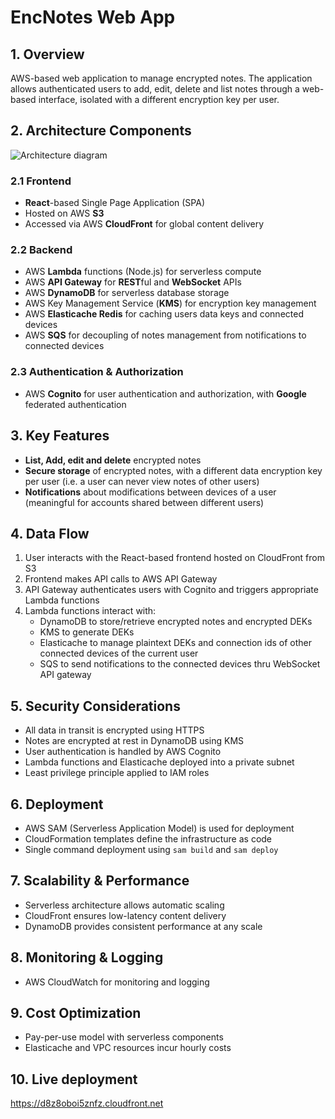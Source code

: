 # EncNotes Web App

## 1. Overview

AWS-based web application to manage encrypted notes. The application allows authenticated users to add, edit, delete and list notes through a web-based interface, isolated with a different encryption key per user.

## 2. Architecture Components

![Architecture diagram](https://lucid.app/publicSegments/view/e66e819e-6abc-434d-bb9d-5d7a007887da/image.jpeg)

### 2.1 Frontend

- **React**-based Single Page Application (SPA)
- Hosted on AWS **S3**
- Accessed via AWS **CloudFront** for global content delivery

### 2.2 Backend

- AWS **Lambda** functions (Node.js) for serverless compute
- AWS **API Gateway** for **REST**ful and **WebSocket** APIs
- AWS **DynamoDB** for serverless database storage
- AWS Key Management Service (**KMS**) for encryption key management
- AWS **Elasticache Redis** for caching users data keys and connected devices
- AWS **SQS** for decoupling of notes management from notifications to connected devices

### 2.3 Authentication & Authorization

- AWS **Cognito** for user authentication and authorization, with **Google** federated authentication

## 3. Key Features

- **List, Add, edit and delete** encrypted notes
- **Secure storage** of encrypted notes, with a different data encryption key per user (i.e. a user can never view notes of other users)
- **Notifications** about modifications between devices of a user (meaningful for accounts shared between different users)

## 4. Data Flow

1. User interacts with the React-based frontend hosted on CloudFront from S3
2. Frontend makes API calls to AWS API Gateway
3. API Gateway authenticates users with Cognito and triggers appropriate Lambda functions
4. Lambda functions interact with:
   - DynamoDB to store/retrieve encrypted notes and encrypted DEKs
   - KMS to generate DEKs
   - Elasticache to manage plaintext DEKs and connection ids of other connected devices of the current user
   - SQS to send notifications to the connected devices thru WebSocket API gateway

## 5. Security Considerations

- All data in transit is encrypted using HTTPS
- Notes are encrypted at rest in DynamoDB using KMS
- User authentication is handled by AWS Cognito
- Lambda functions and Elasticache deployed into a private subnet
- Least privilege principle applied to IAM roles

## 6. Deployment

- AWS SAM (Serverless Application Model) is used for deployment
- CloudFormation templates define the infrastructure as code
- Single command deployment using `sam build` and `sam deploy`

## 7. Scalability & Performance

- Serverless architecture allows automatic scaling
- CloudFront ensures low-latency content delivery
- DynamoDB provides consistent performance at any scale

## 8. Monitoring & Logging

- AWS CloudWatch for monitoring and logging

## 9. Cost Optimization

- Pay-per-use model with serverless components
- Elasticache and VPC resources incur hourly costs

## 10. Live deployment

https://d8z8oboi5znfz.cloudfront.net
